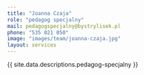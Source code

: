 ```yaml
---
title: "Joanna Czaja"
role: "pedagog specjalny"
mail: pedagogspecjalny@bystrylisek.pl
phone: "535 021 050"
image: "images/team/joanna-czaja.jpg"
layout: services
---
```


{{ site.data.descriptions.pedagog-specjalny }}
